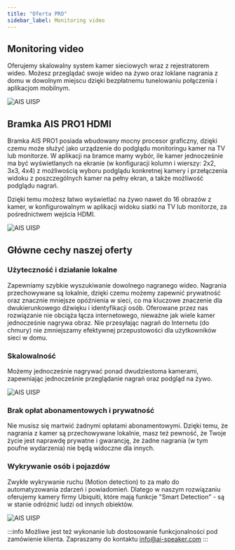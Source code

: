 ```yaml
---
title: "Oferta PRO"
sidebar_label: Monitoring video
---
```


## <span class="mdi mdi-professional-hexagon"></span> Monitoring video 

Oferujemy skalowalny system kamer sieciowych wraz z rejestratorem wideo.
Możesz przeglądać swoje wideo na żywo oraz loklane nagrania z domu w dowolnym miejscu dzięki bezpłatnemu tunelowaniu połączenia i aplikacjom mobilnym.


![AIS UISP](/img/en/bramka/ais_protect_view.png)


## Bramka AIS PRO1 HDMI

Bramka AIS PRO1 posiada wbudowany mocny procesor graficzny, dzięki czemu może służyć jako urządzenie do podglądu monitoringu kamer na TV lub monitorze. W aplikacji na bramce mamy wybór, ile kamer jednocześnie ma być wyświetlanych na ekranie (w konfiguracji kolumn i wierszy: 2x2, 3x3, 4x4) z możliwością wyboru podglądu konkretnej kamery i przełączenia widoku z poszczególnych kamer na pełny ekran, a także możliwość podglądu nagrań.

Dzięki temu możesz łatwo wyświetlać na żywo nawet do 16 obrazów z kamer, w konfigurowalnym w aplikacji widoku siatki na TV lub monitorze, za pośrednictwem wejścia HDMI.

![AIS UISP](/img/en/bramka/ais_protect_gate_1.png)



## Główne cechy naszej oferty
 
### Użyteczność i działanie lokalne

Zapewniamy szybkie wyszukiwanie dowolnego nagranego wideo. Nagrania przechowywane są lokalnie, dzięki czemu możemy zapewnić prywatność oraz znacznie mniejsze opóźnienia w sieci, co ma kluczowe znaczenie dla dwukierunkowego dźwięku i identyfikacji osób.
Oferowane przez nas rozwiązanie nie obciąża łącza internetowego, nieważne jak wiele kamer jednocześnie nagrywa obraz. Nie przesyłając nagrań do Internetu (do chmury) nie zmniejszamy efektywnej przepustowości dla użytkowników sieci w domu.




### Skalowalność

Możemy jednocześnie nagrywać ponad dwudziestoma kamerami, zapewniając jednocześnie przeglądanie nagrań oraz podgląd na żywo.

![AIS UISP](/img/en/bramka/ais_protect.png)


### Brak opłat abonamentowych i prywatność

Nie musisz się martwić żadnymi opłatami abonamentowymi. Dzięki temu, że nagrania z kamer są przechowywane lokalnie, masz też pewność, że Twoje życie jest naprawdę prywatne i gwarancję, że żadne nagrania (w tym poufne wydarzenia) nie będą widoczne dla innych.


### Wykrywanie osób i pojazdów

Zwykłe wykrywanie ruchu (Motion detection) to za mało do automatyzowania zdarzeń i powiadomień. Dlatego w naszym rozwiązaniu oferujemy kamery firmy Ubiquiti, które mają funkcje "Smart Detection" - są w stanie odróżnić ludzi od innych obiektów. 

![AIS UISP](/img/en/bramka/ais_protect_detection.png)



:::info
Możliwe jest też wykonanie lub dostosowanie funkcjonalności pod zamówienie klienta. Zapraszamy do kontaktu info@ai-speaker.com
:::
